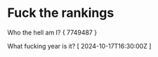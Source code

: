 # Fuck the rankings

Who the hell am I?
{ 7749487 }

What fucking year is it?
[ 2024-10-17T16:30:00Z ]
